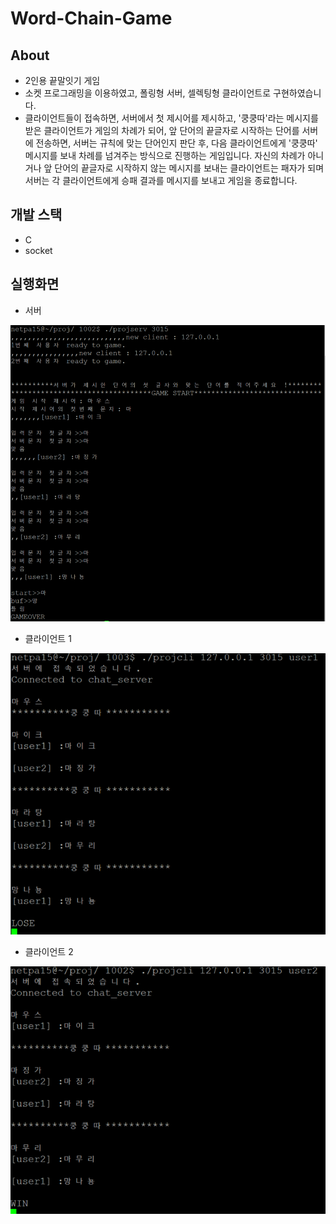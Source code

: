 # Word-Chain-Game

## About
  * 2인용 끝말잇기 게임
  * 소켓 프로그래밍을 이용하였고, 폴링형 서버, 셀렉팅형 클라이언트로 구현하였습니다.
  * 클라이언트들이 접속하면, 서버에서 첫 제시어를 제시하고, '쿵쿵따'라는 메시지를 받은 클라이언트가 게임의 차례가 되어, 앞 단어의 끝글자로 시작하는 단어를 서버에 전송하면,
  서버는 규칙에 맞는 단어인지 판단 후, 다음 클라이언트에게 '쿵쿵따' 메시지를 보내 차례를 넘겨주는 방식으로 진행하는 게임입니다.
  자신의 차례가 아니거나 앞 단어의 끝글자로 시작하지 않는 메시지를 보내는 클라이언트는 패자가 되며 서버는 각 클라이언트에게 승패 결과를 메시지를 보내고 게임을 종료합니다.
  
  
## 개발 스택
  * C
  * socket
  
## 실행화면

 * 서버
 
![proj_serv](./image/proj_serv.PNG)

 * 클라이언트 1
 
![proj_cli_user1](./image/proj_cli_user1.PNG)

 * 클라이언트 2
 
![proj_cli_user2](./image/proj_cli_user2.PNG)


